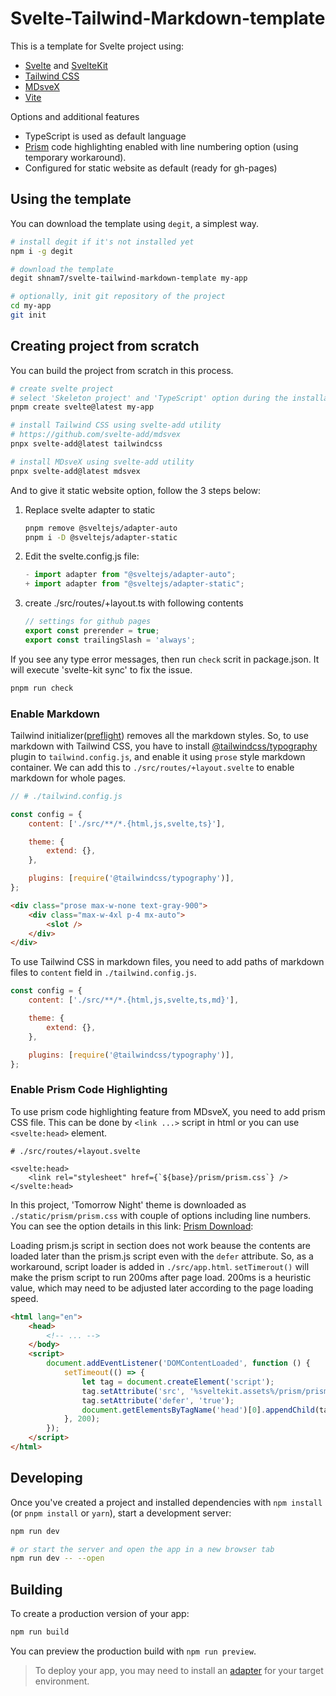 # Svelte-Tailwind-Markdown-template

This is a template for Svelte project using:

-   [Svelte](https://svelte.dev) and [SvelteKit](https://kit.svelte.dev)
-   [Tailwind CSS](https://tailwindcss.com)
-   [MDsveX](https://mdsvex.pngwn.io)
-   [Vite](https://vitejs-kr.github.io)

Options and additional features

-   TypeScript is used as default language
-   [Prism](https://prismjs.com) code highlighting enabled with line numbering option (using temporary workaround).
-   Configured for static website as default (ready for gh-pages)

## Using the template

You can download the template using `degit`, a simplest way.

```bash
# install degit if it's not installed yet
npm i -g degit

# download the template
degit shnam7/svelte-tailwind-markdown-template my-app

# optionally, init git repository of the project
cd my-app
git init
```

## Creating project from scratch

You can build the project from scratch in this process.

```bash
# create svelte project
# select 'Skeleton project' and 'TypeScript' option during the installation process
pnpm create svelte@latest my-app

# install Tailwind CSS using svelte-add utility
# https://github.com/svelte-add/mdsvex
pnpx svelte-add@latest tailwindcss

# install MDsveX using svelte-add utility
pnpx svelte-add@latest mdsvex
```

And to give it static website option, follow the 3 steps below:

1.  Replace svelte adapter to static

    ```bash
    pnpm remove @sveltejs/adapter-auto
    pnpm i -D @sveltejs/adapter-static
    ```

2.  Edit the svelte.config.js file:

    ```js
    - import adapter from "@sveltejs/adapter-auto";
    + import adapter from "@sveltejs/adapter-static";
    ```

3.  create ./src/routes/+layout.ts with following contents

    ```js
    // settings for github pages
    export const prerender = true;
    export const trailingSlash = 'always';
    ```

If you see any type error messages, then run `check` scrit in package.json. It will execute 'svelte-kit sync' to fix the issue.

```bash
pnpm run check
```

### Enable Markdown

Tailwind initializer([preflight](https://tailwindcss.com/docs/preflight)) removes all the markdown styles. So, to use markdown with Tailwind CSS, you have to install [@tailwindcss/typography](https://tailwindcss.com/docs/typography-plugin) plugin to `tailwind.config.js`, and enable it using `prose` style markdown container. We can add this to `./src/routes/+layout.svelte` to enable markdown for whole pages.

```js
// # ./tailwind.config.js

const config = {
    content: ['./src/**/*.{html,js,svelte,ts}'],

    theme: {
        extend: {},
    },

    plugins: [require('@tailwindcss/typography')],
};
```

```html
<div class="prose max-w-none text-gray-900">
    <div class="max-w-4xl p-4 mx-auto">
        <slot />
    </div>
</div>
```

To use Tailwind CSS in markdown files, you need to add paths of markdown files to `content` field in `./tailwind.config.js`.

```js
const config = {
    content: ['./src/**/*.{html,js,svelte,ts,md}'],

    theme: {
        extend: {},
    },

    plugins: [require('@tailwindcss/typography')],
};
```

### Enable Prism Code Highlighting

To use prism code highlighting feature from MDsveX, you need to add prism CSS file. This can be done by `<link ...>` script in html or you can use `<svelte:head>` element.

```svelte
# ./src/routes/+layout.svelte

<svelte:head>
    <link rel="stylesheet" href={`${base}/prism/prism.css`} />
</svelte:head>
```

In this project, 'Tomorrow Night' theme is downloaded as `./static/prism/prism.css` with couple of options including line numbers.
You can see the option details in this link: [Prism Download](https://prismjs.com/download.html#themes=prism-tomorrow&languages=markup+css+clike+javascript+bash+c+cpp&plugins=line-highlight+line-numbers+show-invisibles+autolinker+wpd+show-language+data-uri-highlight+toolbar+copy-to-clipboard+match-braces):

Loading prism.js script in <head> section does not work beause the contents are loaded later than the prism.js script even with the `defer` attribute. So, as a workaround, script loader is added in `./src/app.html`. `setTimerout()` will make the prism script to run 200ms after page load. 200ms is a heuristic value, which may need to be adjusted later according to the page loading speed.

```html
<html lang="en">
    <head>
        <!-- ... -->
    </body>
    <script>
        document.addEventListener('DOMContentLoaded', function () {
            setTimeout(() => {
                let tag = document.createElement('script');
                tag.setAttribute('src', '%sveltekit.assets%/prism/prism.js');
                tag.setAttribute('defer', 'true');
                document.getElementsByTagName('head')[0].appendChild(tag);
            }, 200);
        });
    </script>
</html>
```

## Developing

Once you've created a project and installed dependencies with `npm install` (or `pnpm install` or `yarn`), start a development server:

```bash
npm run dev

# or start the server and open the app in a new browser tab
npm run dev -- --open
```

## Building

To create a production version of your app:

```bash
npm run build
```

You can preview the production build with `npm run preview`.

> To deploy your app, you may need to install an [adapter](https://kit.svelte.dev/docs/adapters) for your target environment.
